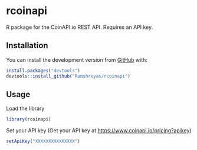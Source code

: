 
<!-- README.md is generated from README.Rmd. Please edit that file -->

# rcoinapi

<!-- badges: start -->
<!-- badges: end -->

R package for the CoinAPI.io REST API. Requires an API key.

## Installation

<!-- You can install the released version of rcoinapi from [CRAN](https://CRAN.R-project.org) with: -->
<!-- ``` r -->
<!-- install.packages("rcoinapi") -->
<!-- ``` -->

You can install the development version from
[GitHub](https://github.com/) with:

``` r
install.packages("devtools")
devtools::install_github("Ramshreyas/rcoinapi")
```

## Usage

Load the library

``` r
library(rcoinapi)
```

Set your API key (Get your API key at
<https://www.coinapi.io/pricing?apikey>)

``` r
setApiKey("XXXXXXXXXXXXXXX")
```

